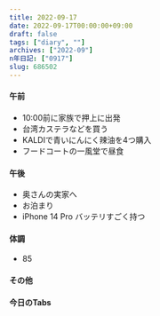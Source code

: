 ```yaml
---
title: 2022-09-17
date: 2022-09-17T00:00:00+09:00
draft: false
tags: ["diary", ""]
archives: ["2022-09"]
n年日記: ["0917"]
slug: 686502
---
```

#### 午前
- 10:00前に家族で押上に出発
- 台湾カステラなどを買う
- KALDIで青いにんにく辣油を4つ購入
- フードコートの一風堂で昼食
#### 午後
- 奥さんの実家へ
- お泊まり
- iPhone 14 Pro バッテリすごく持つ
#### 体調
- 85
#### その他
#### 今日のTabs